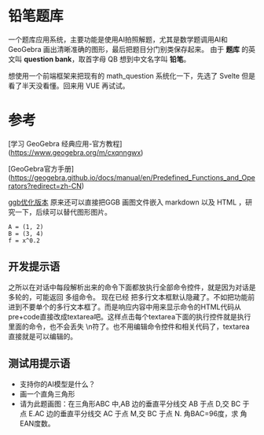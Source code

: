 # 铅笔题库
一个题库应用系统，主要功能是使用AI拍照解题，尤其是数学题调用AI和 GeoGebra 画出清晰准确的图形，最后把题目分门别类保存起来。
由于 **题库** 的英文叫 **question bank**，取首字母 QB 想到中文名字叫 **铅笔**。

想使用一个前端框架来把现有的 math_question 系统化一下，先选了 Svelte 但是看了半天没看懂。回来用 VUE 再试试。


# 参考
[学习 GeoGebra 经典应用-官方教程] (https://www.geogebra.org/m/cxqnngwx)

[GeoGebra官方手册] (https://geogebra.github.io/docs/manual/en/Predefined_Functions_and_Operators?redirect=zh-CN)

[ggb优化版本](https://kz16.top/ggb/ggbpptReadMe.html)
原来还可以直接把GGB 画图文件嵌入 markdown 以及 HTML ，研究一下，后续可以替代图形图片。


```
A = (1, 2)
B = (3, 4)
f = x^0.2
```
## 开发提示语
之所以在对话中每段解析出来的命令下面都放执行全部命令控件，就是因为对话是多轮的，可能返回 多组命令。
现在已经 把多行文本框默认隐藏了。不如把功能前进到不要单个的多行文本框了。而是响应内容中用来显示命令的HTML代码从pre+code直接改成textarea吧。这样点击每个textarea下面的执行控件就是执行里面的命令，也不会丢失 \n符了。也不用编辑命令控件和相关代码了，textarea直接就是可以编辑的。

## 测试用提示语

* 支持你的AI模型是什么？
* 画一个直角三角形
* 请为此题画图：在三角形ABC 中,AB 边的垂直平分线交 AB 于点 D,交 BC 于点 E.AC 边的垂直平分线交 AC 于点 M,交 BC 于点 N. 角BAC=96度，求 角EAN度数。

